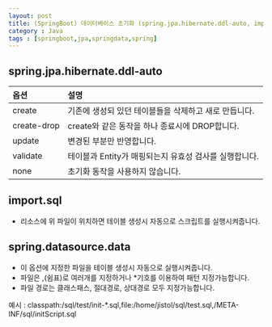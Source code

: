```yaml
---
layout: post
title: (SpringBoot) 데이터베이스 초기화 (spring.jpa.hibernate.ddl-auto, import.sql, spring.datasource.data)
category : Java
tags : [springboot,jpa,springdata,spring]
---
```


spring.jpa.hibernate.ddl-auto
----

|옵션|설명|
|:----|:----|
|create|기존에 생성되 있던 테이블들을 삭제하고 새로 만듭니다.|
|create-drop|create와 같은 동작을 하나 종료시에 DROP합니다.|
|update|변경된 부분만 반영합니다.|
|validate|테이블과 Entity가 매핑되는지 유효성 검사를 실행합니다.|
|none|초기화 동작을 사용하지 않습니다.|


import.sql
----
- 리소스에 위 파일이 위치하면 테이블 생성시 자동으로 스크립트를 실행시켜줍니다.

spring.datasource.data
----
- 이 옵션에 지정한 파일을 테이블 생성시 자동으로 실행시켜줍니다.    
- 파일은 ,(쉼표)로 여러개를 지정하거나 *기호를 이용하여 패턴 지정가능합니다.    
- 파일 경로는 클래스패스, 절대경로, 상대경로 모두 지정가능합니다.   

예시 : classpath:/sql/test/init-*.sql,file:/home/jistol/sql/test.sql,/META-INF/sql/initScript.sql
